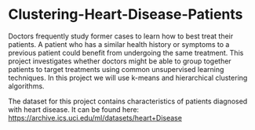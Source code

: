 ﻿# Clustering-Heart-Disease-Patients
Doctors frequently study former cases to learn how to best treat their patients. A patient who has a similar health history or symptoms to a previous patient could benefit from undergoing the same treatment. This project investigates whether doctors might be able to group together patients to target treatments using common unsupervised learning techniques. In this project we will use k-means and hierarchical clustering algorithms.

The dataset for this project contains characteristics of patients diagnosed with heart disease. It can be found here: https://archive.ics.uci.edu/ml/datasets/heart+Disease

